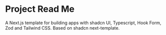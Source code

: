# Project Read Me

A Next.js template for building apps with shadcn UI, Typescript, Hook Form, Zod and Tailwind CSS. Based on shadcn next-template.
